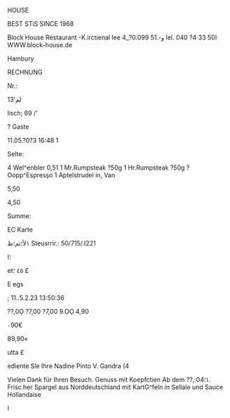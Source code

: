 HOUSE

BEST STiS SINCE 1968

Block House Restaurant
-K.irctienal lee 4_?0.099
و-.51
lel. 040 ?4 33 50ا WWW.block-house.de

Hambury

RECHNUNG

Nr.:

13'لم

lisch; 69 /'

? Gaste

11.05.?0?3 16:48
1

Selte:

4 Wel^enbler 0,51
1 Mr.Rumpsteak ?50g
1 Hr.Rumpsteak ?50g
? Oopp^Espresşo
1 Aptelstrudel in, Van

5,50

4,50

Summe:

EC Karte

١لأ؛ثم؛ظ
Steusrrir.: 50/715/.Ι221

؛ا

et٤٥
؛
£

E egs

; 11..5.2.23 13:50:36

??,0Ọ
?7,00
?7,00
9.ỌỌ
4,90

٠90€

89,90«

utta
£

edìente Sle Ihre Nadine Pinto V. Gandra (4

Vielen Dank für Ihren Besuch.
Genuss mit Koepfctien
Ab dem ??,:١؛04.
Frisc.her Spargel
aus Norddeutschland mit KartG^feln
in Sellale und Sauce Hollandaise

ا
